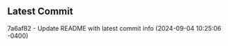 
## Latest Commit
7a6af82 - Update README with latest commit info (2024-09-04 10:25:06 -0400) <Yunxi-Zhou>
